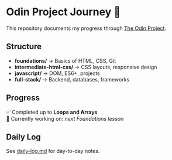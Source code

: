 # Odin Project Journey 🚀

This repository documents my progress through [The Odin Project](https://www.theodinproject.com/).

## Structure
- **foundations/** → Basics of HTML, CSS, Git
- **intermediate-html-css/** → CSS layouts, responsive design
- **javascript/** → DOM, ES6+, projects
- **full-stack/** → Backend, databases, frameworks

## Progress
✅ Completed up to **Loops and Arrays**  
📌 Currently working on: *next Foundations lesson*  

## Daily Log
See [daily-log.md](./daily-log.md) for day-to-day notes.
